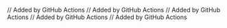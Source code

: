 // Added by GitHub Actions
// Added by GitHub Actions
// Added by GitHub Actions
// Added by GitHub Actions
// Added by GitHub Actions
